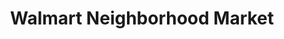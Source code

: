 ---
title: "Walmart Neighborhood Market"
url: /richmond/walmart-neighborhood-market/
shop: supermarket
---